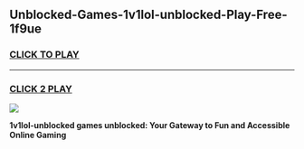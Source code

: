 
## Unblocked-Games-1v1lol-unblocked-Play-Free-1f9ue
<h3>
<a href="https://premium76.site?title=1v1lol-unblocked&ref=23A">CLICK TO PLAY</a></h3>
<hr>

<h3>
<a href="https://premium76.site?title=1v1lol-unblocked&ref=23A">CLICK 2 PLAY</a>
  
</h3>

<a href="https://premium76.site?title=1v1lol-unblocked&ref=23A"><img src="https://clearcache.store/games.png"></a>


**1v1lol-unblocked games unblocked: Your Gateway to Fun and Accessible Online Gaming**
